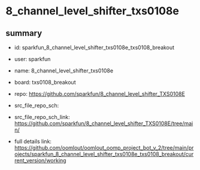# 8_channel_level_shifter_txs0108e
 
## summary 
* id: sparkfun_8_channel_level_shifter_txs0108e_txs0108_breakout
* user: sparkfun
* name: 8_channel_level_shifter_txs0108e
* board: txs0108_breakout
* repo: https://github.com/sparkfun/8_channel_level_shifter_TXS0108E



* src_file_repo_sch: 
* src_file_repo_sch_link: https://github.com/sparkfun/8_channel_level_shifter_TXS0108E/tree/main/
* full details link: https://github.com/oomlout/oomlout_oomp_project_bot_v_2/tree/main/projects/sparkfun_8_channel_level_shifter_txs0108e_txs0108_breakout/current_version/working  







